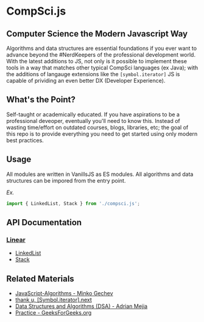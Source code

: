 <!-- [![npm](https://img.shields.io/npm/v/@vanillajs2/compsci.js.svg)](https://www.npmjs.com/package/@vanillajs/compsci.js) -->

# CompSci.js

## Computer Science the Modern Javascript Way

Algorithms and data structures are essential foundations if you ever want to advance beyond the #NerdKeepers of the professional development world. With the latest additions to JS, not only is it possible to implement these tools in a way that matches other typical CompSci languages (ex Java); with the additions of langauge extensions like the `[symbol.iterator]` JS is capable of prividing an even better DX (Developer Experience).

## What's the Point?

Self-taught or academically educated. If you have aspirations to be a professional deveoper, eventually you'll need to know this. Instead of wasting time/effort on outdated courses, blogs, libraries, etc; the goal of this repo is to provide everything you need to get started using only modern best practices.  

## Usage

All modules are written in VanillsJS as ES modules. All algorithms and data structures can be impored from the entry point.

*Ex.*

```javascript
import { LinkedList, Stack } from './compsci.js';
```

## API Documentation

### [Linear][]

- [LinkedList][]
- [Stack][]

[Linear]: ./docs/linear.md
[LinkedList]: ./docs/linear.md#linkedlist
[Stack]: ./docs/linear.md#stack

## Related Materials

- [JavaScript-Algorithms - Minko Gechev](https://github.com/mgechev/javascript-algorithms)
- [thank u, [Symbol.iterator].next](https://medium.com/front-end-weekly/thank-u-symbol-iterator-next-aef9f09ff78)
- [Data Structures and Algorithms (DSA) - Adrian Mejia](https://adrianmejia.com/categories/coding/data-structures-and-algorithms-dsa/)
- [Practice - GeeksForGeeks.org](https://practice.geeksforgeeks.org/)
